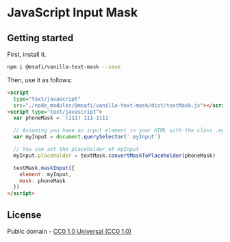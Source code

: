 # JavaScript Input Mask

## Getting started

First, install it.

```bash
npm i @msafi/vanilla-text-mask --save
```

Then, use it as follows:

```html
<script
  type="text/javascript"
  src="./node_modules/@msafi/vanilla-text-mask/dist/textMask.js"></script>
<script type="text/javascript">
  var phoneMask = '(111) 111-1111'

  // Assuming you have an input element in your HTML with the class .myInput
  var myInput = document.querySelector('.myInput')

  // You can set the placeholder of myInput
  myInput.placeholder = textMask.convertMaskToPlaceholder(phoneMask)

  textMask.maskInput({
    element: myInput,
    mask: phoneMask
  })
</script>
```

## License

Public domain - [CC0 1.0 Universal (CC0 1.0)](https://creativecommons.org/publicdomain/zero/1.0/)
